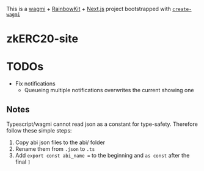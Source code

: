 This is a [wagmi](https://wagmi.sh) + [RainbowKit](https://rainbowkit.com) + [Next.js](https://nextjs.org) project bootstrapped with [`create-wagmi`](https://github.com/wagmi-dev/wagmi/tree/main/packages/create-wagmi)

# zkERC20-site

# TODOs

- Fix notifications
  - Queueing multiple notifications overwrites the current showing one

## Notes

Typescript/wagmi cannot read json as a constant for type-safety. Therefore follow these simple steps:

1. Copy abi json files to the abi/ folder
2. Rename them from `.json` to `.ts`
3. Add `export const abi_name =` to the beginning and `as const` after the final `]`
